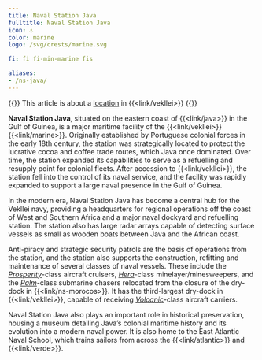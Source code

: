 ```yaml
---
title: Naval Station Java
fulltitle: Naval Station Java
icon: ⚓️
color: marine
logo: /svg/crests/marine.svg

fi: fi fi-min-marine fis

aliases:
- /ns-java/
---
```

{{<note series>}}
 This article is about a [location](/factbook/landscape/places) in {{<link/vekllei>}}
{{</note>}}

**Naval Station Java**, situated on the eastern coast of {{<link/java>}} in the Gulf of Guinea, is a major maritime facility of the {{<link/vekllei>}} {{<link/marine>}}. Originally established by Portuguese colonial forces in the early 18th century, the station was strategically located to protect the lucrative cocoa and coffee trade routes, which Java once dominated. Over time, the station expanded its capabilities to serve as a refuelling and resupply point for colonial fleets. After accession to {{<link/vekllei>}}, the station fell into the control of its naval service, and the facility was rapidly expanded to support a large naval presence in the Gulf of Guinea.

In the modern era, Naval Station Java has become a central hub for the Vekllei navy, providing a headquarters for regional operations off the coast of West and Southern Africa and a major naval dockyard and refuelling station. The station also has large radar arrays capable of detecting surface vessels as small as wooden boats between Java and the African coast.

Anti-piracy and strategic security patrols are the basis of operations from the station, and the station also supports the construction, refitting and maintenance of several classes of naval vessels. These include the [*Prosperity*](/prosperity-class/)-class aircraft cruisers, [*Hera*](/hera-class/)-class minelayer/minesweepers, and the [*Palm*](/palm-class/)-class submarine chasers relocated from the closure of the dry-dock in {{<link/ns-morocos>}}. It has the third-largest dry-dock in {{<link/vekllei>}}, capable of receiving [*Volcanic*](/volcanic-class/)-class aircraft carriers.

Naval Station Java also plays an important role in historical preservation, housing a museum detailing Java’s colonial maritime history and its evolution into a modern naval power. It is also home to the East Atlantic Naval School, which trains sailors from across the {{<link/atlantic>}} and {{<link/verde>}}.

